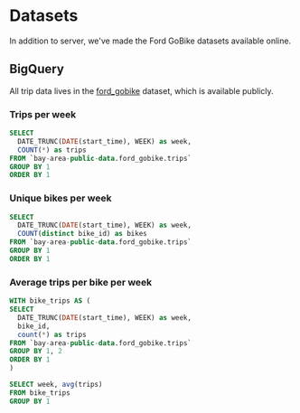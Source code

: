 # Datasets

In addition to server, we've made the Ford GoBike datasets available online.

## BigQuery

All trip data lives in the
[ford_gobike](https://bigquery.cloud.google.com/table/kjc-datasets:ford_gobike.trips)
dataset, which is available publicly.

### Trips per week

```sql
SELECT
  DATE_TRUNC(DATE(start_time), WEEK) as week,
  COUNT(*) as trips
FROM `bay-area-public-data.ford_gobike.trips`
GROUP BY 1
ORDER BY 1
```

### Unique bikes per week

```sql
SELECT
  DATE_TRUNC(DATE(start_time), WEEK) as week,
  COUNT(distinct bike_id) as bikes
FROM `bay-area-public-data.ford_gobike.trips`
GROUP BY 1
ORDER BY 1
```

### Average trips per bike per week

```sql
WITH bike_trips AS (
SELECT
  DATE_TRUNC(DATE(start_time), WEEK) as week,
  bike_id,
  count(*) as trips
FROM `bay-area-public-data.ford_gobike.trips`
GROUP BY 1, 2
ORDER BY 1
)

SELECT week, avg(trips)
FROM bike_trips
GROUP BY 1
```
